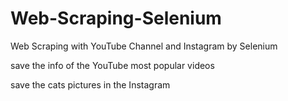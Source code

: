 # Web-Scraping-Selenium

Web Scraping with YouTube Channel and Instagram by Selenium 

save the info of the YouTube most popular videos

save the cats pictures in the Instagram
